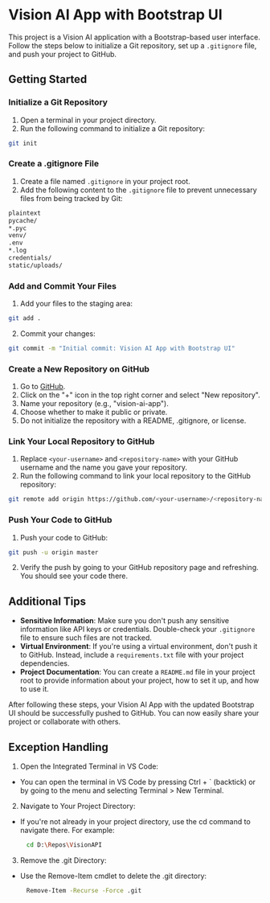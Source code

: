 # Vision AI App with Bootstrap UI

This project is a Vision AI application with a Bootstrap-based user interface. Follow the steps below to initialize a Git repository, set up a `.gitignore` file, and push your project to GitHub.

## Getting Started

### Initialize a Git Repository

1. Open a terminal in your project directory.
2. Run the following command to initialize a Git repository:
```sh
git init
```

### Create a .gitignore File

1. Create a file named `.gitignore` in your project root.
2. Add the following content to the `.gitignore` file to prevent unnecessary files from being tracked by Git:

```sh
plaintext
pycache/
*.pyc
venv/
.env
*.log
credentials/
static/uploads/
```


### Add and Commit Your Files

1. Add your files to the staging area:

```sh
git add .
```

2. Commit your changes:

```sh
git commit -m "Initial commit: Vision AI App with Bootstrap UI"
```

### Create a New Repository on GitHub

1. Go to [GitHub](https://github.com/).
2. Click on the "+" icon in the top right corner and select "New repository".
3. Name your repository (e.g., "vision-ai-app").
4. Choose whether to make it public or private.
5. Do not initialize the repository with a README, .gitignore, or license.

### Link Your Local Repository to GitHub

1. Replace `<your-username>` and `<repository-name>` with your GitHub username and the name you gave your repository.
2. Run the following command to link your local repository to the GitHub repository:

```sh
git remote add origin https://github.com/<your-username>/<repository-name>.git
```


### Push Your Code to GitHub

1. Push your code to GitHub:

```sh
git push -u origin master
```

2. Verify the push by going to your GitHub repository page and refreshing. You should see your code there.

## Additional Tips

- **Sensitive Information**: Make sure you don't push any sensitive information like API keys or credentials. Double-check your `.gitignore` file to ensure such files are not tracked.
- **Virtual Environment**: If you're using a virtual environment, don't push it to GitHub. Instead, include a `requirements.txt` file with your project dependencies.
- **Project Documentation**: You can create a `README.md` file in your project root to provide information about your project, how to set it up, and how to use it.

After following these steps, your Vision AI App with the updated Bootstrap UI should be successfully pushed to GitHub. You can now easily share your project or collaborate with others.

## Exception Handling
1. Open the Integrated Terminal in VS Code:
- You can open the terminal in VS Code by pressing Ctrl + ` (backtick) or by going to the menu and selecting Terminal > New Terminal.
2. Navigate to Your Project Directory:
- If you're not already in your project directory, use the cd command to navigate there. For example:
```sh
     cd D:\Repos\VisionAPI
```
3. Remove the .git Directory:
- Use the Remove-Item cmdlet to delete the .git directory:

```sh
     Remove-Item -Recurse -Force .git
```
